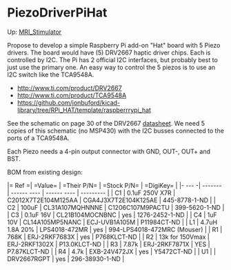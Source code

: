 # PiezoDriverPiHat
Up: [MRI_Stimulator](MRI_Stimulator.md)

Propose to develop a simple Raspberry Pi add-on "Hat" board with 5 Piezo drivers.
The board would have (5) DRV2667 haptic driver chips.  Each is controlled by I2C.
The Pi has 2 official I2C interfaces, but probably best to just use the primary one.
An easy way to control the 5 piezos is to use an I2C switch like the TCA9548A.



 * http://www.ti.com/product/DRV2667
 * http://www.ti.com/product/TCA9548A
 * https://github.com/jonbuford/kicad-library/tree/RPi_HAT/template/raspberrrypi_hat

See the schematic on page 30 of the DRV2667 [datasheet](http://www.ti.com/lit/gpn/drv2667).
We need 5 copies of this schematic (no MSP430) with the I2C busses connected to the
ports of a TCA9548A.

Each Piezo needs a 4-pin output connector with GND, OUT-, OUT+ and BST.

BOM from existing design:


|= Ref =| =Value= | =Their P/N= | =Stock P/N= | =DigiKey= |
|- --- -| ------- | ------ ---- | ------ ---- | --------- |
| C1 | 0.1uF 250V X7R | C2012X7T2E104M125AA | CGA4J3X7T2E104K125AE | 445-8778-1-ND |
| C2 | 100uF | CL31A107MQHNNNE | C1206C107M9PACTU | 399-5620-1-ND |
| C3 | 0.1uF 16V | CL21B104MOCNBNC | yes | 1276-2452-1-ND |
| C4 | 1uF 10V | CL14A105MP5NANC | ECJ-UVB1A105M | P11984CT-ND |
| L1 | 4.7uH 1.8A 20% | LPS4018-472MR | yes | 994-LPS4018-472MRC (Mouser) |
| R1 | 768K | ERJ-2RKF7683X | yes | P768KLCT-ND |
| R2 | 13k for 150Vmax | ERJ-2RKF1302X | P13.0KLCT-ND |
| R3 | 7.87k | ERJ-2RKF7871X | YES | P7.87KLCT-ND |
| R4 | 4.7k | EXB-24V472JX | yes | Y5472CT-ND |
| U1 | | DRV2667RGPT | yes | 296-38930-1-ND |
